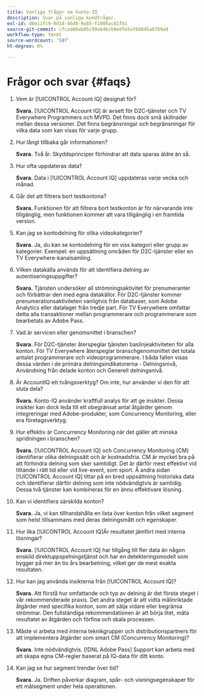 ```yaml
---
title: Vanliga frågor om konto-IQ
description: Svar på vanliga kundfrågor.
exl-id: d6e11fc9-0d14-46d8-9a85-f1006ac81fb1
source-git-commit: cfcaa00ab05c99a64bcb0edfe5af60845a6769a9
workflow-type: tm+mt
source-wordcount: '587'
ht-degree: 0%

---
```


# Frågor och svar {#faqs}

1. Vem är [!UICONTROL Account IQ] designat för?

   **Svara.** [!UICONTROL Account IQ] är avsett för D2C-tjänster och TV Everywhere Programmers och MVPD. Det finns dock små skillnader mellan dessa versioner. Det finns begränsningar och begränsningar för vilka data som kan visas för varje grupp.

1. Hur långt tillbaka går informationen?

   **Svara.** Två år. Skyddsprinciper förhindrar att data sparas äldre än så.

1. Hur ofta uppdateras data?

   **Svara.** Data i [!UICONTROL Account IQ] uppdateras varje vecka och månad.

1. Går det att filtrera bort testkontona?

   **Svara.** Funktionen för att filtrera bort testkonton är för närvarande inte tillgänglig, men funktionen kommer att vara tillgänglig i en framtida version.

1. Kan jag se kontodelning för olika videokategorier?

   **Svara.** Ja, du kan se kontodelning för en viss kategori eller grupp av kategorier. Exempel: en uppsättning områden för D2C-tjänster eller en TV Everywhere-kanalsamling.

1. Vilken datakälla används för att identifiera delning av autentiseringsuppgifter?

   **Svara.** Tjänsten undersöker all strömningsaktivitet för prenumeranter och förbättrar den med egna datakällor. För D2C-tjänster kommer prenumerationsaktiviteten vanligtvis från databaser, som Adobe Analytics eller datalager från tredje part. För TV Everywhere omfattar detta alla transaktioner mellan programmerare och programmerare som bearbetats av Adobe Pass.

1. Vad är servicen eller genomsnittet i branschen?

   **Svara.** För D2C-tjänster återspeglar tjänsten baslinjeaktiviteten för alla konton. För TV Everywhere återspeglar branschgenomsnittet det totala antalet programmerare och videoprogrammerare. I båda fallen visas dessa värden i de primära delningsindikatorerna - Delningsnivå, Användning från delade konton och Generell delningsnivå.

1. Är AccountIQ ett tvångsverktyg? Om inte, hur använder vi den för att sluta dela?

   **Svara.** Konto-IQ använder kraftfull analys för att ge insikter. Dessa insikter kan dock leda till ett obegränsat antal åtgärder genom integreringar med Adobe-produkter, som Concurrency Monitoring, eller era företagsverktyg.

1. Hur effektiv är Concurrency Monitoring när det gäller att minska spridningen i branschen?

   **Svara.** [!UICONTROL Account IQ] och Concurrency Monitoring (CM) identifierar olika delningssätt och är kostnadsfria. CM är mycket bra på att förhindra delning som sker samtidigt. Det är därför mest effektivt vid tittande i rätt tid eller vid live-event, som sport. Å andra sidan [!UICONTROL Account IQ] tittar på en bred uppsättning historiska data och identifierar därför delning som inte nödvändigtvis är samtidig. Dessa två tjänster kan kombineras för en ännu effektivare lösning.

1. Kan vi identifiera särskilda konton?

   **Svara.** Ja, vi kan tillhandahålla en lista över konton från vilket segment som helst tillsammans med deras delningsmått och egenskaper.

1. Hur lika [!UICONTROL Account IQ]Är resultatet jämfört med interna lösningar?

   **Svara.** [!UICONTROL Account IQ] har tillgång till fler data än någon enskild direktuppspelningstjänst och har en detekteringsmodell som bygger på mer än tio års bearbetning, vilket ger de mest exakta resultaten.

1. Hur kan jag använda insikterna från [!UICONTROL Account IQ]?

   **Svara.** Att förstå hur omfattande och typ av delning är det första steget i vår rekommenderade praxis. Det andra steget är att vidta målinriktade åtgärder med specifika konton, som att sälja vidare eller begränsa strömmar. Den fullständiga rekommendationen är att börja litet, mäta resultatet av åtgärden och förfina och skala processen.

1. Måste vi arbeta med interna teknikgrupper och distributionspartners för att implementera åtgärder som smart CM (Concurrency Monitoring)?

   **Svara.** Inte nödvändigtvis. [!DNL Adobe Pass] Support kan arbeta med att skapa egna CM-regler baserat på IQ-data för ditt konto.

1. Kan jag se hur segment trendar över tid?

   **Svara.** Ja. Driften påverkar diagram, spår- och visningsegenskaper för ett målsegment under hela operationen.
